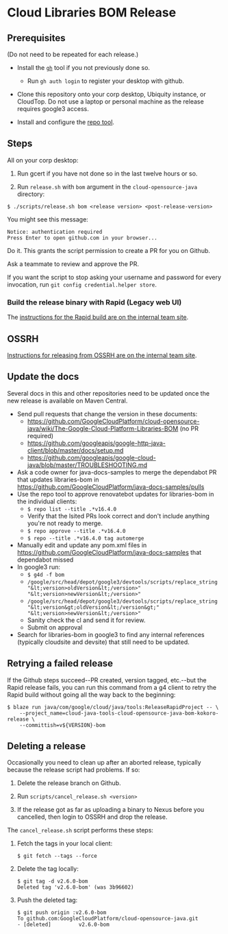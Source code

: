 # Cloud Libraries BOM Release


## Prerequisites 

(Do not need to be repeated for each release.)

* Install the [`gh`](https://github.com/cli/cli)
tool if you not previously done so.

    * Run `gh auth login` to register your desktop with github.

* Clone this repository onto your corp desktop, Ubiquity instance, or CloudTop. Do not use a laptop or personal machine as the release requires google3 access.

* Install and configure the [repo tool](https://github.com/googleapis/github-repo-automation).

## Steps

All on your corp desktop: 

1. Run gcert if you have not done so in the last twelve hours or so.

2. Run `release.sh` with `bom` argument in 
the `cloud-opensource-java` directory:

```
$ ./scripts/release.sh bom <release version> <post-release-version>
```

You might see this message:

```
Notice: authentication required
Press Enter to open github.com in your browser...
```

Do it. This grants the script permission to create a PR for you on Github.

Ask a teammate to review and approve the PR. 

If you want the script to stop asking your username and password for every invocation,
run `git config credential.helper store`.

### Build the release binary with Rapid (Legacy web UI)

The [instructions for the Rapid build are on the internal team 
site](https://g3doc.corp.google.com/company/teams/cloud-java/tools/developers/releasing.md#run-the-rapid-workflow).

## OSSRH

[Instructions for releasing from OSSRH are on the internal team 
site](https://g3doc.corp.google.com/company/teams/cloud-java/tools/developers/releasing.md#verify-and-release).

## Update the docs

Several docs in this and other repositories need to be updated once the 
new release is available on Maven Central.

* Send pull requests that change the version in these documents:
    * https://github.com/GoogleCloudPlatform/cloud-opensource-java/wiki/The-Google-Cloud-Platform-Libraries-BOM
      (no PR required)
    * https://github.com/googleapis/google-http-java-client/blob/master/docs/setup.md
    * https://github.com/googleapis/google-cloud-java/blob/master/TROUBLESHOOTING.md
* Ask a code owner for java-docs-samples to merge the dependabot PR
  that updates libraries-bom in https://github.com/GoogleCloudPlatform/java-docs-samples/pulls
* Use the repo tool to approve renovatebot updates for libraries-bom in the individual clients:
    * `$ repo list --title .*v16.4.0`
    * Verify that the lsited PRs look correct and don't include anything you're not ready to merge. 
    * `$ repo approve --title .*v16.4.0`
    * `$ repo --title .*v16.4.0 tag automerge`
* Manually edit and update any pom.xml files in https://github.com/GoogleCloudPlatform/java-docs-samples that dependabot missed
* In google3 run:
    * `$ g4d -f bom`
    * `/google/src/head/depot/google3/devtools/scripts/replace_string "&lt;version>oldVersion&lt;/version>" "&lt;version>newVersion&lt;/version>"`
    * `/google/src/head/depot/google3/devtools/scripts/replace_string "&lt;version&gt;oldVersion&lt;/version&gt;" "&lt;version>newVersion&lt;/version>"`
    * Sanity check the cl and send it for review.
    * Submit on approval
* Search for libraries-bom in google3 to find any internal references (typically cloudsite and devsite) that still need to be updated.

## Retrying a failed release

If the Github steps succeed--PR created, version tagged, etc.--but the Rapid release fails, you can
run this command from a g4 client to retry the Rapid build without going all the way
back to the beginning:

```
$ blaze run java/com/google/cloud/java/tools:ReleaseRapidProject -- \
    --project_name=cloud-java-tools-cloud-opensource-java-bom-kokoro-release \
    --committish=v${VERSION}-bom
```

## Deleting a release

Occasionally you need to clean up after an aborted release, typically because the release script had
problems. If so:

1. Delete the release branch on Github.

2. Run `scripts/cancel_release.sh <version>`

3. If the release got as far as uploading a binary to Nexus before you cancelled, then
login to OSSRH and drop the release.


The `cancel_release.sh` script performs these steps:


1. Fetch the tags in your local client:

   ```
   $ git fetch --tags --force
   ```
     
2. Delete the tag locally:

   ```
   $ git tag -d v2.6.0-bom
   Deleted tag 'v2.6.0-bom' (was 3b96602)
   ```

2. Push the deleted tag:
   
   ```
   $ git push origin :v2.6.0-bom
   To github.com:GoogleCloudPlatform/cloud-opensource-java.git
   - [deleted]         v2.6.0-bom
   ```

